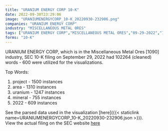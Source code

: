 ```yaml
---
title: "URANIUM ENERGY CORP 10-K"
date: 2022-09-30T23:29:06
image: "URANIUMENERGYCORP_10-K_20220930-232906.png"
companies: "URANIUM ENERGY CORP"
industry: "MISCELLANEOUS METAL ORES"
tags: ["URANIUM ENERGY CORP","MISCELLANEOUS METAL ORES","09-29-2022","10-K"]
forms: "10-K"
---
```

URANIUM ENERGY CORP, which is in the Miscellaneous Metal Ores [1090] industry, SEC 10-K filing on September 29, 2022 had 102264 (cleaned) words - 600 were utilized for the visualizations.

Top Words:
1. project - 1500 instances
2. area - 1310 instances
3. uranium - 1247 instances
4. mineral - 755 instances
5. 2022 - 609 instances


See the parsed data used in the visualization [here]({{< staticlink name=URANIUMENERGYCORP_10-K_20220930-232906.json >}}).  
View the actual filing on the SEC website [here](https://www.sec.gov/Archives/edgar/data/1334933/0001437749-22-023256.txt)